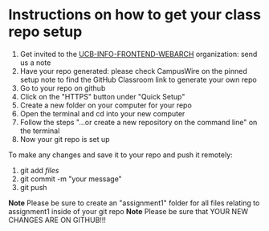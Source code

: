 # Instructions on how to get your class repo setup

1. Get invited to the [UCB-INFO-FRONTEND-WEBARCH](https://github.com/UCB-INFO-FRONTEND-WEBARCH) organization: send us a note
2. Have your repo generated: please check CampusWire on the pinned setup note to find the GitHub Classroom link to generate your own repo
3. Go to your repo on github
4. Click on the "HTTPS" button under "Quick Setup"
5. Create a new folder on your computer for your repo
6. Open the terminal and cd into your new computer
5. Follow the steps "…or create a new repository on the command line" on the terminal
6. Now your git repo is set up

To make any changes and save it to your repo and push it remotely:
1. git add *files*
2. git commit -m "your message"
3. git push

**Note** Please be sure to create an "assignment1" folder for all files relating to assignment1 inside of your git repo
**Note** Please be sure that YOUR NEW CHANGES ARE ON GITHUB!!!